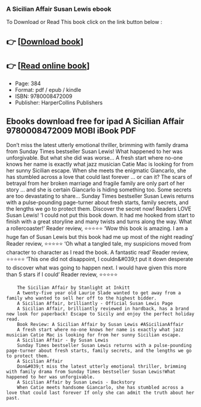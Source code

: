 ### A Sicilian Affair Susan Lewis ebook

To Download or Read This book click on the link button below :

## 👉  [**[Download book](http://ebooksharez.info/download.php?group=book&from=github.com&id=718756&lnk=1064 "Download book")**]

## 👉  [**[Read online book](http://ebooksharez.info/download.php?group=book&from=github.com&id=718756&lnk=1064 "Read online book")**]


* Page: 384
* Format: pdf / epub / kindle
* ISBN: 9780008472009
* Publisher: HarperCollins Publishers



## Ebooks download free for ipad A Sicilian Affair 9780008472009 MOBI iBook PDF



Don’t miss the latest utterly emotional thriller, brimming with family drama from Sunday Times bestseller Susan Lewis! What happened to her was unforgivable. But what she did was worse… A fresh start where no-one knows her name is exactly what jazz musician Catie Mac is looking for from her sunny Sicilian escape. When she meets the enigmatic Giancarlo, she has stumbled across a love that could last forever … or can it? The scars of betrayal from her broken marriage and fragile family are only part of her story … and she is certain Giancarlo is hiding something too. Some secrets are too devastating to share… Sunday Times bestseller Susan Lewis returns with a pulse-pounding page-turner about fresh starts, family secrets, and the lengths we go to protect them. Discover the secret now! Readers LOVE Susan Lewis! ‘I could not put this book down. It had me hooked from start to finish with a great storyline and many twists and turns along the way. What a rollercoaster!’ Reader review, ⭐⭐⭐⭐⭐ ‘Wow this book is amazing. I am a huge fan of Susan Lewis but this book had me up most of the night reading’ Reader review, ⭐⭐⭐⭐⭐ ‘Oh what a tangled tale, my suspicions moved from character to character as I read the book. A fantastic read’ Reader review, ⭐⭐⭐⭐⭐ ‘This one did not disappoint, I couldn&amp;#039;t put it down desperate to discover what was going to happen next. I would have given this more than 5 stars if I could’ Reader review, ⭐⭐⭐⭐⭐


        The Sicilian Affair by Stanlight at Inkitt
        A twenty-five year old Laurie Slade wanted to get away from a family who wanted to sell her off to the highest bidder.
        A Sicilian Affair, brilliantly - Official Susan Lewis Page
        A Sicilian Affair, brilliantly reviewed in hardback, has a brand new look for paperback! Escape to Sicily and enjoy the perfect holiday read.
        Book Review: A Sicilian Affair by Susan Lewis #ASicilianAffair
        A fresh start where no-one knows her name is exactly what jazz musician Catie Mac is looking for from her sunny Sicilian escape.
        A Sicilian Affair - By Susan Lewis
        Sunday Times bestseller Susan Lewis returns with a pulse-pounding page-turner about fresh starts, family secrets, and the lengths we go to protect them.
        A Sicilian Affair
        Don&#039;t miss the latest utterly emotional thriller, brimming with family drama from Sunday Times bestseller Susan Lewis!What happened to her was unforgivable.
        A Sicilian Affair by Susan Lewis - Backstory
        When Catie meets handsome Giancarlo, she has stumbled across a love that could last forever If only she can admit the truth about her past.
    





